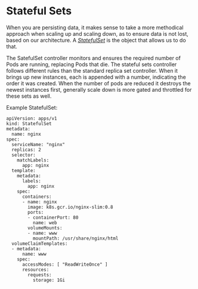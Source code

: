 # Stateful Sets

When you are persisting data, it makes sense to take a more methodical approach when scaling up and scaling down, as to ensure data is not lost, based on our architecture. A *[StatefulSet](https://kubernetes.io/docs/concepts/workloads/controllers/statefulset/)* is the object that allows us to do that. 

The SatefulSet controller monitors and ensures the required number of Pods are running, replacing Pods that die. The stateful sets controller follows different rules than the standard replica set controller. When it brings up new instances, each is appended with a number, indicating the order it was created. When the number of pods are reduced it destroys the newest instances first, generally scale down is more gated and throttled for these sets as well.

Example StatefulSet:
```
apiVersion: apps/v1
kind: StatefulSet
metadata:
  name: nginx
spec:
  serviceName: "nginx"
  replicas: 2
  selector:
    matchLabels:
      app: nginx
  template:
    metadata:
      labels:
        app: nginx
    spec:
      containers:
      - name: nginx
        image: k8s.gcr.io/nginx-slim:0.8
        ports:
        - containerPort: 80
          name: web
        volumeMounts:
        - name: www
          mountPath: /usr/share/nginx/html
  volumeClaimTemplates:
  - metadata:
      name: www
    spec:
      accessModes: [ "ReadWriteOnce" ]
      resources:
        requests:
          storage: 1Gi
```
